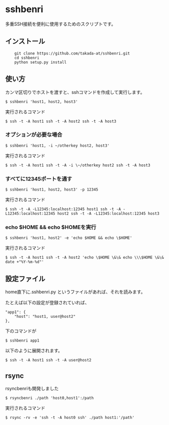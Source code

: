 sshbenri
========

多重SSH接続を便利に使用するためのスクリプトです。

## インストール
```
    git clone https://github.com/takada-at/sshbenri.git
    cd sshbenri
    python setup.py install
```

## 使い方
 カンマ区切りでホストを渡すと、sshコマンドを作成して実行します。
```
$ sshbenri 'host1, host2, host3'
```

 実行されるコマンド

```
$ ssh -t -A host1 ssh -t -A host2 ssh -t -A host3
```

### オプションが必要な場合

```
$ sshbenri 'host1, -i ~/otherkey host2, host3'
```

実行されるコマンド

```
$ ssh -t -A host1 ssh -t -A -i \~/otherkey host2 ssh -t -A host3
```

### すべてに12345ポートを通す

```
$ sshbenri 'host1, host2, host3' -p 12345
```

 実行されるコマンド

```
$ ssh -t -A -L12345:localhost:12345 host1 ssh -t -A -L12345:localhost:12345 host2 ssh -t -A -L12345:localhost:12345 host3
```

### echo $HOME && echo \$HOMEを実行

```
$ sshbenri 'host1, host2' -e 'echo $HOME && echo \$HOME'
```

 実行されるコマンド

```
$ ssh -t -A host1 ssh -t -A host2 'echo \$HOME \&\& echo \\\$HOME \&\& date +"%Y-%m-%d"'
```

## 設定ファイル
home直下に.sshbenri.py というファイルがあれば、それを読みます。

たとえば以下の設定が登録されていれば、

    "app1": {
        "host": "host1, user@host2"
    },

下のコマンドが

```
$ sshbenri app1
```

以下のように展開されます。

```
$ ssh -t -A host1 ssh -t -A user@host2
```


## rsync
rsyncbenriも開発しました

```
$ rsyncbenri ./path 'host0,host1':/path
```

実行されるコマンド
```
$ rsync -rv -e 'ssh -t -A host0 ssh' ./path host1:'/path'
```